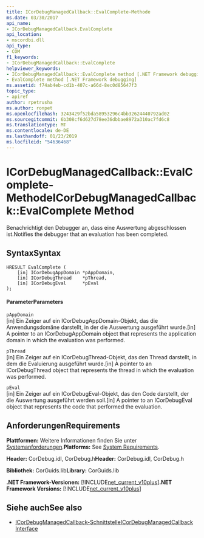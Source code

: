 ```yaml
---
title: ICorDebugManagedCallback::EvalComplete-Methode
ms.date: 03/30/2017
api_name:
- ICorDebugManagedCallback.EvalComplete
api_location:
- mscordbi.dll
api_type:
- COM
f1_keywords:
- ICorDebugManagedCallback::EvalComplete
helpviewer_keywords:
- ICorDebugManagedCallback::EvalComplete method [.NET Framework debugging]
- EvalComplete method [.NET Framework debugging]
ms.assetid: f74ab4eb-cd1b-407c-a66d-8ec0d85647f3
topic_type:
- apiref
author: rpetrusha
ms.author: ronpet
ms.openlocfilehash: 3243429f52bda58953296c4bb32624440792ad02
ms.sourcegitcommit: 6b308cf6d627d78ee36dbbae8972a310ac7fd6c8
ms.translationtype: MT
ms.contentlocale: de-DE
ms.lasthandoff: 01/23/2019
ms.locfileid: "54636468"
---
```

# <a name="icordebugmanagedcallbackevalcomplete-method"></a><span data-ttu-id="f9719-102">ICorDebugManagedCallback::EvalComplete-Methode</span><span class="sxs-lookup"><span data-stu-id="f9719-102">ICorDebugManagedCallback::EvalComplete Method</span></span>
<span data-ttu-id="f9719-103">Benachrichtigt den Debugger an, dass eine Auswertung abgeschlossen ist.</span><span class="sxs-lookup"><span data-stu-id="f9719-103">Notifies the debugger that an evaluation has been completed.</span></span>  
  
## <a name="syntax"></a><span data-ttu-id="f9719-104">Syntax</span><span class="sxs-lookup"><span data-stu-id="f9719-104">Syntax</span></span>  
  
```  
HRESULT EvalComplete (  
    [in] ICorDebugAppDomain *pAppDomain,  
    [in] ICorDebugThread    *pThread,  
    [in] ICorDebugEval      *pEval  
);  
```  
  
#### <a name="parameters"></a><span data-ttu-id="f9719-105">Parameter</span><span class="sxs-lookup"><span data-stu-id="f9719-105">Parameters</span></span>  
 `pAppDomain`  
 <span data-ttu-id="f9719-106">[in] Ein Zeiger auf ein ICorDebugAppDomain-Objekt, das die Anwendungsdomäne darstellt, in der die Auswertung ausgeführt wurde.</span><span class="sxs-lookup"><span data-stu-id="f9719-106">[in] A pointer to an ICorDebugAppDomain object that represents the application domain in which the evaluation was performed.</span></span>  
  
 `pThread`  
 <span data-ttu-id="f9719-107">[in] Ein Zeiger auf ein ICorDebugThread-Objekt, das den Thread darstellt, in dem die Evaluierung ausgeführt wurde.</span><span class="sxs-lookup"><span data-stu-id="f9719-107">[in] A pointer to an ICorDebugThread object that represents the thread in which the evaluation was performed.</span></span>  
  
 `pEval`  
 <span data-ttu-id="f9719-108">[in] Ein Zeiger auf ein ICorDebugEval-Objekt, das den Code darstellt, der die Auswertung ausgeführt werden soll.</span><span class="sxs-lookup"><span data-stu-id="f9719-108">[in] A pointer to an ICorDebugEval object that represents the code that performed the evaluation.</span></span>  
  
## <a name="requirements"></a><span data-ttu-id="f9719-109">Anforderungen</span><span class="sxs-lookup"><span data-stu-id="f9719-109">Requirements</span></span>  
 <span data-ttu-id="f9719-110">**Plattformen:** Weitere Informationen finden Sie unter [Systemanforderungen](../../../../docs/framework/get-started/system-requirements.md).</span><span class="sxs-lookup"><span data-stu-id="f9719-110">**Platforms:** See [System Requirements](../../../../docs/framework/get-started/system-requirements.md).</span></span>  
  
 <span data-ttu-id="f9719-111">**Header:** CorDebug.idl, CorDebug.h</span><span class="sxs-lookup"><span data-stu-id="f9719-111">**Header:** CorDebug.idl, CorDebug.h</span></span>  
  
 <span data-ttu-id="f9719-112">**Bibliothek:** CorGuids.lib</span><span class="sxs-lookup"><span data-stu-id="f9719-112">**Library:** CorGuids.lib</span></span>  
  
 <span data-ttu-id="f9719-113">**.NET Framework-Versionen:** [!INCLUDE[net_current_v10plus](../../../../includes/net-current-v10plus-md.md)]</span><span class="sxs-lookup"><span data-stu-id="f9719-113">**.NET Framework Versions:** [!INCLUDE[net_current_v10plus](../../../../includes/net-current-v10plus-md.md)]</span></span>  
  
## <a name="see-also"></a><span data-ttu-id="f9719-114">Siehe auch</span><span class="sxs-lookup"><span data-stu-id="f9719-114">See also</span></span>
- [<span data-ttu-id="f9719-115">ICorDebugManagedCallback-Schnittstelle</span><span class="sxs-lookup"><span data-stu-id="f9719-115">ICorDebugManagedCallback Interface</span></span>](../../../../docs/framework/unmanaged-api/debugging/icordebugmanagedcallback-interface.md)
